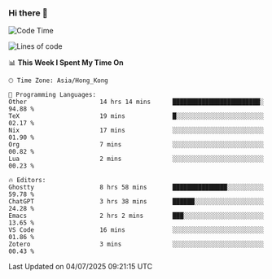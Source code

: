 ### Hi there 👋

<!--
**nicehiro/nicehiro** is a ✨ _special_ ✨ repository because its `README.md` (this file) appears on your GitHub profile.

Here are some ideas to get you started:

- 🔭 I’m currently working on ...
- 🌱 I’m currently learning ...
- 👯 I’m looking to collaborate on ...
- 🤔 I’m looking for help with ...
- 💬 Ask me about ...
- 📫 How to reach me: ...
- 😄 Pronouns: ...
- ⚡ Fun fact: ...
-->

<!--START_SECTION:waka-->
![Code Time](http://img.shields.io/badge/Code%20Time-772%20hrs%2015%20mins-blue)

![Lines of code](https://img.shields.io/badge/From%20Hello%20World%20I%27ve%20Written-1.7%20million%20lines%20of%20code-blue)

📊 **This Week I Spent My Time On** 

```text
🕑︎ Time Zone: Asia/Hong_Kong

💬 Programming Languages: 
Other                    14 hrs 14 mins      ████████████████████████░   94.88 % 
TeX                      19 mins             █░░░░░░░░░░░░░░░░░░░░░░░░   02.17 % 
Nix                      17 mins             ░░░░░░░░░░░░░░░░░░░░░░░░░   01.90 % 
Org                      7 mins              ░░░░░░░░░░░░░░░░░░░░░░░░░   00.82 % 
Lua                      2 mins              ░░░░░░░░░░░░░░░░░░░░░░░░░   00.23 % 

🔥 Editors: 
Ghostty                  8 hrs 58 mins       ███████████████░░░░░░░░░░   59.78 % 
ChatGPT                  3 hrs 38 mins       ██████░░░░░░░░░░░░░░░░░░░   24.28 % 
Emacs                    2 hrs 2 mins        ███░░░░░░░░░░░░░░░░░░░░░░   13.65 % 
VS Code                  16 mins             ░░░░░░░░░░░░░░░░░░░░░░░░░   01.86 % 
Zotero                   3 mins              ░░░░░░░░░░░░░░░░░░░░░░░░░   00.43 % 
```


 Last Updated on 04/07/2025 09:21:15 UTC
<!--END_SECTION:waka-->
